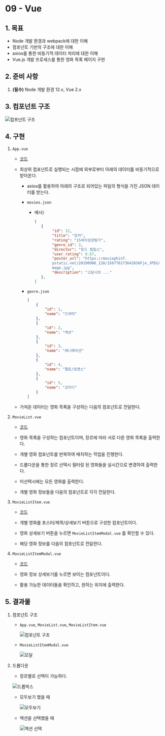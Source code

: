 # 09 - Vue

## 1. 목표

* Node 개발 환경과 webpack에 대한 이해
* 컴포넌트 기반의 구조에 대한 이해
* axios를 통한 비동기적 데이터 처리에 대한 이해
* Vue.js 개발 프로세스를 통한 영화 목록 페이지 구현

## 2. 준비 사항

1. **(필수)** Node 개발 환경 12.x, Vue 2.x

## 3. 컴포넌트 구조



![컴포넌트 구조](./images/components.png)

## 4. 구현

1. `App.vue`

   * [코드](./movie/src/App.vue)

   * 최상위 컴포넌트로 실행되는 시점에 외부로부터 아래의 데이터를 비동기적으로 받아온다.

     * axios를 활용하여 아래의 구조로 되어있는 파일의 형식을 가진 JSON 데이터를 받는다.

     * `movies.json`

       * 예시)

         ```json
         [
         	{
                 "id": 12,
                 "title": "조커",
                 "rating": "15세이상관람가",
                 "genre_id": 2,
                 "director": "토드 필립스",
                 "user_rating": 8.67,
                 "poster_url": "https://moviephinf.
                 pstatic.net/20190906_128/1567761736426S6Fje_JPEG/movie_i
                 mage.jpg",
                 "description": "고담시의 ..."
         	},
         ]
         ```

     * `genre.json`

       ```json
       [
           {
               "id": 1,
               "name": "드라마"
           },
           {
               "id": 2,
               "name": "액션"
           },
           {
               "id": 3,
               "name": "애니메이션"
           },
           {
               "id": 4,
               "name": "멜로/로맨스"
           },
           {
               "id": 5,
               "name": "코미디"
           }
       ]
       ```

   * 가져온 데이터는 영화 목록을 구성하는 다음의 컴포넌트로 전달한다.

2. `MovieList.vue`

   * [코드](./movie/src/components/movies/MovieList.vue)

   * 영화 목록을 구성하는 컴포넌트이며, 장르에 따라 서로 다른 영화 목록을 출력한다.
   * 개별 영화 컴포넌트를 반복하여 배치하는 작업을 진행한다.
   * 드롭다운을 통한 장르 선택시 필터링 된 영화들을 실시간으로 변경하여 출력한다.
   * 미선택시에는 모든 영화를 출력한다.
   * 개별 영화 정보들을 다음의 컴포넌트로 각각 전달한다.

3. `MovieListItem.vue`

   * [코드](./movie/src/components/movies/MovieListItem.vue)

   * 개별 영화를 포스터/제목/상세보기 버튼으로 구성한 컴포넌트이다.
   * 영화 상세보기 버튼을 누르면 `MovieListItemModal.vue` 를 확인할 수 있다.
   * 해당 영화 정보를 다음의 컴포넌트로 전달한다.

4. `MovieListItemModal.vue`

   * [코드](./movie/src/components/movies/MovieListItemModal.vue)

   * 영화 정보 상세보기를 누르면 보이는 컴포넌트이다.
   * 활용 가능한 데이터들을 확인하고, 원하는 위치에 출력한다.

## 5. 결과물

1. 컴포넌트 구조

   * `App.vue`, `MovieList.vue`, `MovieListItem.vue`

     ![컴포넌트 구조](./images/결과물5_컴포넌트.png)

   * `MovieListItemModal.vue`

     ![모달](./images/결과물4_모달.png)

2. 드롭다운

   * 장르별로 선택이 가능하다.

   ![드롭박스](./images/결과물3_드롭다운.png)

   * 모두보기 했을 때

     ![모두보기](./images/결과물1.png)

   * 액션을 선택했을 때 

     ![액션 선택](./images/결과물2_장르선택.png)

